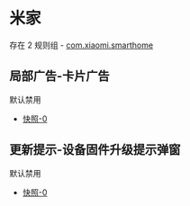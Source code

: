 # 米家

存在 2 规则组 - [com.xiaomi.smarthome](/src/apps/com.xiaomi.smarthome.ts)

## 局部广告-卡片广告

默认禁用

- [快照-0](https://i.gkd.li/i/12639658)

## 更新提示-设备固件升级提示弹窗

默认禁用

- [快照-0](https://i.gkd.li/i/12639671)
